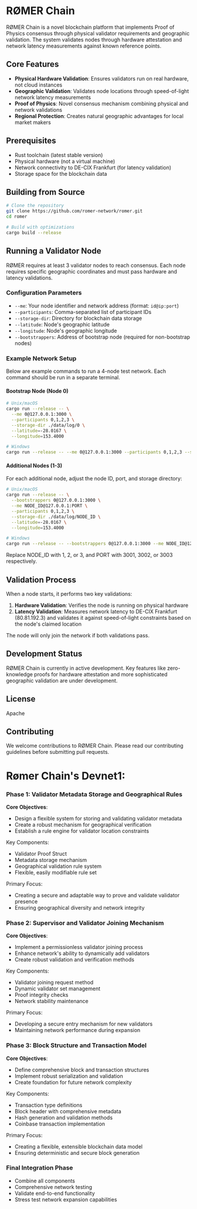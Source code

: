 # RØMER Chain

RØMER Chain is a novel blockchain platform that implements Proof of Physics consensus through physical validator requirements and geographic validation. The system validates nodes through hardware attestation and network latency measurements against known reference points.

## Core Features

- **Physical Hardware Validation**: Ensures validators run on real hardware, not cloud instances
- **Geographic Validation**: Validates node locations through speed-of-light network latency measurements
- **Proof of Physics**: Novel consensus mechanism combining physical and network validations
- **Regional Protection**: Creates natural geographic advantages for local market makers

## Prerequisites

- Rust toolchain (latest stable version)
- Physical hardware (not a virtual machine)
- Network connectivity to DE-CIX Frankfurt (for latency validation)
- Storage space for the blockchain data

## Building from Source

```bash
# Clone the repository
git clone https://github.com/romer-network/romer.git
cd romer

# Build with optimizations
cargo build --release
```

## Running a Validator Node

RØMER requires at least 3 validator nodes to reach consensus. Each node requires specific geographic coordinates and must pass hardware and latency validations.

### Configuration Parameters

- `--me`: Your node identifier and network address (format: `id@ip:port`)
- `--participants`: Comma-separated list of participant IDs
- `--storage-dir`: Directory for blockchain data storage
- `--latitude`: Node's geographic latitude
- `--longitude`: Node's geographic longitude
- `--bootstrappers`: Address of bootstrap node (required for non-bootstrap nodes)

### Example Network Setup

Below are example commands to run a 4-node test network. Each command should be run in a separate terminal.

#### Bootstrap Node (Node 0)

```bash
# Unix/macOS
cargo run --release -- \
  --me 0@127.0.0.1:3000 \
  --participants 0,1,2,3 \
  --storage-dir ./data/log/0 \
  --latitude=-28.0167 \
  --longitude=153.4000

# Windows
cargo run --release -- --me 0@127.0.0.1:3000 --participants 0,1,2,3 --storage-dir data\\romer_log\\0 --latitude=-28.0167 --longitude=153.4000
```

#### Additional Nodes (1-3)

For each additional node, adjust the node ID, port, and storage directory:

```bash
# Unix/macOS
cargo run --release -- \
  --bootstrappers 0@127.0.0.1:3000 \
  --me NODE_ID@127.0.0.1:PORT \
  --participants 0,1,2,3 \
  --storage-dir ./data/log/NODE_ID \
  --latitude=-28.0167 \
  --longitude=153.4000

# Windows
cargo run --release -- --bootstrappers 0@127.0.0.1:3000 --me NODE_ID@127.0.0.1:PORT --participants 0,1,2,3 --storage-dir data\\romer_log\\NODE_ID --latitude=-28.0167 --longitude=153.4000
```

Replace NODE_ID with 1, 2, or 3, and PORT with 3001, 3002, or 3003 respectively.

## Validation Process

When a node starts, it performs two key validations:

1. **Hardware Validation**: Verifies the node is running on physical hardware
2. **Latency Validation**: Measures network latency to DE-CIX Frankfurt (80.81.192.3) and validates it against speed-of-light constraints based on the node's claimed location

The node will only join the network if both validations pass.

## Development Status

RØMER Chain is currently in active development. Key features like zero-knowledge proofs for hardware attestation and more sophisticated geographic validation are under development.

## License

Apache 

## Contributing

We welcome contributions to RØMER Chain. Please read our contributing guidelines before submitting pull requests.

# Rømer Chain's Devnet1:

### Phase 1: Validator Metadata Storage and Geographical Rules
**Core Objectives**:
- Design a flexible system for storing and validating validator metadata
- Create a robust mechanism for geographical verification
- Establish a rule engine for validator location constraints

Key Components:
- Validator Proof Struct
- Metadata storage mechanism
- Geographical validation rule system
- Flexible, easily modifiable rule set

Primary Focus:
- Creating a secure and adaptable way to prove and validate validator presence
- Ensuring geographical diversity and network integrity

### Phase 2: Supervisor and Validator Joining Mechanism
**Core Objectives**:
- Implement a permissionless validator joining process
- Enhance network's ability to dynamically add validators
- Create robust validation and verification methods

Key Components:
- Validator joining request method
- Dynamic validator set management
- Proof integrity checks
- Network stability maintenance

Primary Focus:
- Developing a secure entry mechanism for new validators
- Maintaining network performance during expansion

### Phase 3: Block Structure and Transaction Model
**Core Objectives**:
- Define comprehensive block and transaction structures
- Implement robust serialization and validation
- Create foundation for future network complexity

Key Components:
- Transaction type definitions
- Block header with comprehensive metadata
- Hash generation and validation methods
- Coinbase transaction implementation

Primary Focus:
- Creating a flexible, extensible blockchain data model
- Ensuring deterministic and secure block generation

### Final Integration Phase
- Combine all components
- Comprehensive network testing
- Validate end-to-end functionality
- Stress test network expansion capabilities
